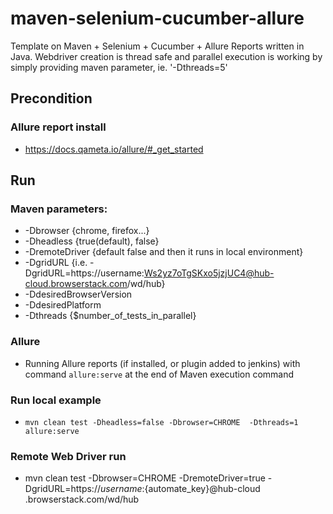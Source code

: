 # maven-selenium-cucumber-allure
Template on Maven + Selenium + Cucumber + Allure Reports written in Java.
Webdriver creation is thread safe and parallel execution is working by simply providing maven parameter, ie. '-Dthreads=5'

## Precondition
### Allure report install
- https://docs.qameta.io/allure/#_get_started

## Run
### Maven parameters:
- -Dbrowser {chrome, firefox...}
- -Dheadless {true(default), false}
- -DremoteDriver {default false and then it runs in local environment}
- -DgridURL {i.e. -DgridURL=https://username:Ws2yz7oTgSKxo5jzjUC4@hub-cloud.browserstack.com/wd/hub}
- -DdesiredBrowserVersion
- -DdesiredPlatform
- -Dthreads {$number_of_tests_in_parallel}

### Allure
- Running Allure reports (if installed, or plugin added to jenkins) with command `allure:serve` at the end of Maven execution command

### Run local example
- `mvn clean test -Dheadless=false -Dbrowser=CHROME  -Dthreads=1 allure:serve`

### Remote Web Driver run
- mvn clean test -Dbrowser=CHROME -DremoteDriver=true -DgridURL=https://${username}:${automate_key}@hub-cloud
.browserstack.com/wd/hub